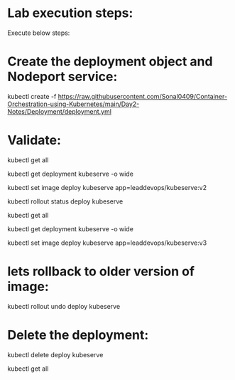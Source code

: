 Lab execution steps:
===================

Execute below steps:

Create the deployment object and Nodeport service:
===============================================

kubectl create -f https://raw.githubusercontent.com/Sonal0409/Container-Orchestration-using-Kubernetes/main/Day2-Notes/Deployment/deployment.yml

Validate:
===============================================

 kubectl get all
 
 kubectl get deployment kubeserve -o wide
 
 kubectl set image deploy kubeserve app=leaddevops/kubeserve:v2
 
 kubectl rollout status deploy kubeserve 
 
  kubectl get all
 
 kubectl get deployment kubeserve -o wide
 
 kubectl set image deploy kubeserve app=leaddevops/kubeserve:v3
  
  
lets rollback to older version of image:
====================================

 kubectl rollout undo  deploy kubeserve
 
Delete the deployment:
=================================

 kubectl delete deploy kubeserve
 
 kubectl get all
 
 
  
  
